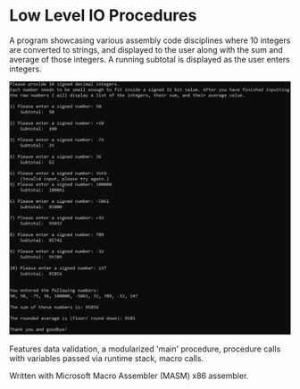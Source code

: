 # Low Level IO Procedures
A program showcasing various assembly code disciplines where 10 integers are converted to strings, and displayed to the user along with the sum and average of those integers. A running subtotal is displayed as the user enters integers.


<img src="https://github.com/daniel-sarran/Designing_Low_Level_IO_Procedures/blob/master/images/Low_Level_IO.PNG" width="600">

Features data validation, a modularized 'main' procedure, procedure calls with variables passed via runtime stack, macro calls. 

Written with Microsoft Macro Assembler (MASM) x86 assembler. 
